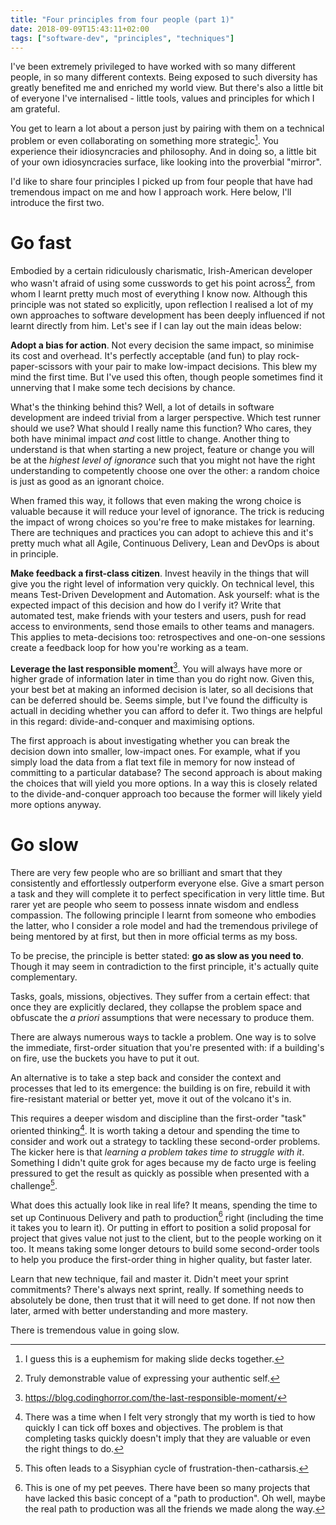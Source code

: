 ```yaml
---
title: "Four principles from four people (part 1)"
date: 2018-09-09T15:43:11+02:00
tags: ["software-dev", "principles", "techniques"]
---
```


I've been extremely privileged to have worked with so many different people, in so
many different contexts. Being exposed to such diversity has greatly benefited
me and enriched my world view. But there's also a little bit of everyone I've
internalised - little tools, values and principles for which I am grateful.

You get to learn a lot about a person just by pairing with
them on a technical problem or even collaborating on something more
strategic[^euphemism]. You experience their idiosyncracies and philosophy. And
in doing so, a little bit of your own idiosyncracies surface, like looking into
the proverbial "mirror".

I'd like to share four principles I picked up from four people that have had
tremendous impact on me and how I approach work. Here below, I'll introduce the
first two.

# Go fast

Embodied by a certain ridiculously charismatic, Irish-American developer who
wasn't afraid of using some cusswords to get his point across[^cussing], from
whom I learnt pretty much most of everything I know now. Although this
principle was not stated so explicitly, upon reflection I realised a lot of my
own approaches to software development has been deeply influenced if not learnt
directly from him. Let's see if I can lay out the main ideas below:

**Adopt a bias for action**. Not every decision the same impact, so minimise
its cost and overhead. It's perfectly acceptable (and fun) to play
rock-paper-scissors with your pair to make low-impact decisions. This blew my
mind the first time. But I've used this often, though people sometimes find it
unnerving that I make some tech decisions by chance.

What's the thinking behind this? Well, a lot of details in software development
are indeed trivial from a larger perspective. Which test runner should we use?
What should I really name this function? Who cares, they both have minimal
impact _and_ cost little to change. Another thing to understand is that when
starting a new project, feature or change you will be at the _highest level of
ignorance_ such that you might not have the right understanding to competently
choose one over the other: a random choice is just as good as an ignorant
choice.

When framed this way, it follows that even making the wrong choice is valuable
because it will reduce your level of ignorance. The trick is reducing the
impact of wrong choices so you're free to make mistakes for learning. There are
techniques and practices you can adopt to achieve this and it's pretty much
what all Agile, Continuous Delivery, Lean and DevOps is about in principle.

**Make feedback a first-class citizen**. Invest heavily in the things that will
give you the right level of information very quickly. On technical level, this
means Test-Driven Development and Automation. Ask yourself: what is the
expected impact of this decision and how do I verify it? Write that automated
test, make friends with your testers and users, push for read access to
environments, send those emails to other teams and managers. This applies to
meta-decisions too: retrospectives and one-on-one sessions create a feedback
loop for how you're working as a team.

**Leverage the last responsible moment**[^lrm]. You will always have more or
higher grade of information later in time than you do right now. Given this,
your best bet at making an informed decision is later, so all decisions that
can be deferred should be. Seems simple, but I've found the difficulty is
actuall in deciding whether you can afford to defer it. Two things are helpful
in this regard: divide-and-conquer and maximising options. 

The first approach is about investigating whether you can break the decision
down into smaller, low-impact ones. For example, what if you simply load the
data from a flat text file in memory for now instead of committing to a
particular database? The second approach is about making the choices that will
yield you more options. In a way this is closely related to the
divide-and-conquer approach too because the former will likely yield more
options anyway.

# Go slow

There are very few people who are so brilliant and smart that they consistently
and effortlessly outperform everyone else. Give a smart person a task and they
will complete it to perfect specification in very little time. But rarer yet
are people who seem to possess innate wisdom and endless compassion. The
following principle I learnt from someone who embodies the latter, who I
consider a role model and had the tremendous privilege of being mentored by at
first, but then in more official terms as my boss.

To be precise, the principle is better stated: **go as slow as you need to**.
Though it may seem in contradiction to the first principle, it's actually quite
complementary. 

Tasks, goals, missions, objectives. They suffer from a certain effect: that
once they are explicitly declared, they collapse the problem space and
obfuscate the _a priori_ assumptions that were necessary to produce them. 

There are always numerous ways to tackle a problem. One way is to solve the
immediate, first-order situation that you're presented with: if a building's on
fire, use the buckets you have to put it out. 

An alternative is to take a step back and consider the context and processes
that led to its emergence: the building is on fire, rebuild it with
fire-resistant material or better yet, move it out of the volcano it's in.

This requires a deeper wisdom and discipline than the first-order "task"
oriented thinking[^task]. It is worth taking a detour and spending the time to
consider and work out a strategy to tackling these second-order problems. The
kicker here is that _learning a problem takes time to struggle with it_.
Something I didn't quite grok for ages because my de facto urge is feeling
pressured to get the result as quickly as possible when presented with a
challenge[^frustration].

What does this actually look like in real life? It means, spending the time to
set up Continuous Delivery and path to production[^path] right (including the
time it takes you to learn it). Or putting in effort to position a solid
proposal for project that gives value not just to the client, but to the people
working on it too. It means taking some longer detours to build some
second-order tools to help you produce the first-order thing in higher quality,
but faster later.

Learn that new technique, fail and master it. Didn't meet your sprint
commitments? There's always next sprint, really. If something needs to
absolutely be done, then trust that it will need to get done. If not now then
later, armed with better understanding and more mastery.

There is tremendous value in going slow.

[^euphemism]: I guess this is a euphemism for making slide decks together.
[^cussing]: Truly demonstrable value of expressing your authentic self.
[^lrm]: https://blog.codinghorror.com/the-last-responsible-moment/
[^task]: There was a time when I felt very strongly that my worth is tied to how quickly I can tick off boxes and objectives. The problem is that completing tasks quickly doesn't imply that they are valuable or even the right things to do.
[^frustration]: This often leads to a Sisyphian cycle of frustration-then-catharsis.
[^path]: This is one of my pet peeves. There have been so many projects that have lacked this basic concept of a "path to production". Oh well, maybe the real path to production was all the friends we made along the way.
